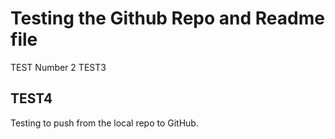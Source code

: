 # Testing the Github Repo and Readme file
TEST Number 2
TEST3
## TEST4
Testing to push from the local repo to GitHub.